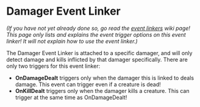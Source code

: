 # Damager Event Linker
*(If you have not yet already done so, go read the [event linkers](https://kospy.github.io/BasSDK/Components/ThunderRoad/EventLinker.html) wiki page! This page only lists and explains the event trigger options on this event linker! It will not explain how to use the event linker.)*

The Damager Event Linker is attached to a specific damager, and will only detect damage and kills inflicted by that damager specifically. There are only two triggers for this event linker:
- **OnDamageDealt** triggers only when the damager this is linked to deals damage. This event can trigger even if a creature is dead!
- **OnKillDealt** triggers only when the damager kills a creature. This can trigger at the same time as OnDamageDealt!
